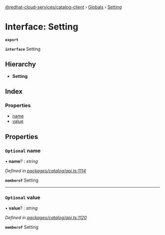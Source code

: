[@redhat-cloud-services/catalog-client](../README.md) › [Globals](../globals.md) › [Setting](setting.md)

# Interface: Setting

**`export`** 

**`interface`** Setting

## Hierarchy

* **Setting**

## Index

### Properties

* [name](setting.md#optional-name)
* [value](setting.md#optional-value)

## Properties

### `Optional` name

• **name**? : *string*

*Defined in [packages/catalog/api.ts:1114](https://github.com/RedHatInsights/javascript-clients/blob/master/packages/catalog/api.ts#L1114)*

**`memberof`** Setting

___

### `Optional` value

• **value**? : *string*

*Defined in [packages/catalog/api.ts:1120](https://github.com/RedHatInsights/javascript-clients/blob/master/packages/catalog/api.ts#L1120)*

**`memberof`** Setting
